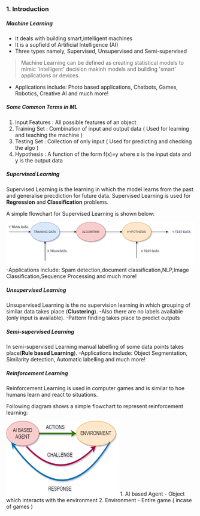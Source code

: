 ### 1. Introduction
##### Machine Learning
- It deals with building smart,intelligent machines
- It is a supfield of Artificial Intelligence (AI)
- Three types namely, Supervised, Unsupervised and Semi-supervised
 >Machine Learning can be defined as creating statistical models to mimic 'intelligent' decision makinh models and building 'smart' applications or devices.
- Applications include: Photo based applications, Chatbots, Games, Robotics, Creative AI and much more!
##### Some Common Terms in ML
1. Input Features : All possible features of an object
2. Training Set : Combination of input and output data ( Used for learning and teaching the machine )
3. Testing Set : Collection of only input ( Used for predicting and checking the algo )
4. Hypothesis : A function of the form f(x)=y where x is the input data and y is the output data

##### Supervised Learning
Supervised Learning is the learning in which the model learns from the past and generalise precdiction for future data. 
Supervised Learning is used for **Regression** and **Classification** problems. 

A simple flowchart for Supervised Learning is shown below:

<img src="../Images/supervised.png">
-Applications include: Spam detection,document classification,NLP,Image Classification,Sequence Processing and much more!

##### Unsupervised Learning
Unsupervised Learning is the no supervision learning in which grouping of similar data takes place (**Clustering**). 
-Also there are no labels available (only input is available). 
-Pattern finding takes place to predict outputs

##### Semi-supervised Learning
In semi-supervised Learning manual labelling of some data points takes place(**Rule based Learning**). 
-Applications include: Object Segmentation, Similarity detection, Automatic labelling and much more!

##### Reinforcement Learning
Reinforcement Learning is used in computer games and is similar to hoe humans learn and react to situations.

Following diagram shows a simple flowchart to represent reinforcement learning: 

<img src="../Images/reinforcement.png" width="300" height="200">
1. AI based Agent - Object which interacts with the environment 
2. Environment - Entire game ( incase of games )
